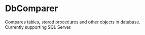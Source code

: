 # DbComparer
Compares tables, stored procedures and other objects in database. Currently supporting SQL Server.
